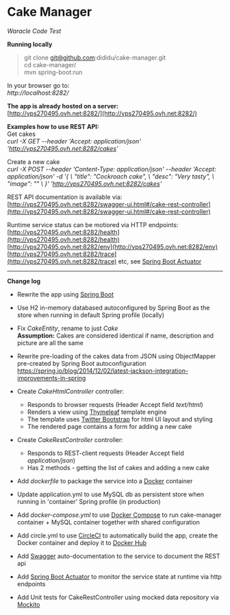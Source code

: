 # Cake Manager
*Waracle Code Test*

**Running locally**

> git clone git@github.com:dididu/cake-manager.git  
> cd cake-manager/  
> mvn spring-boot:run

In your browser go to:  
*http://localhost:8282/*

**The app is already hosted on a server:**    
[http://vps270495.ovh.net:8282/](http://vps270495.ovh.net:8282/)

**Examples how to use REST API:**  
Get cakes  
*curl -X GET --header 'Accept: application/json' 'http://vps270495.ovh.net:8282/cakes'*

Create a new cake  
*curl -X POST --header 'Content-Type: application/json' --header 'Accept: application/json' -d '{ \ 
   "title": "Cockroach cake", \ 
   "desc": "Very tasty", \ 
   "image": "" \ 
 }' 'http://vps270495.ovh.net:8282/cakes'*


REST API documentation is available via:
[http://vps270495.ovh.net:8282/swagger-ui.html#/cake-rest-controller](http://vps270495.ovh.net:8282/swagger-ui.html#/cake-rest-controller)


Runtime service status can be motiored via HTTP endpoints:  
[http://vps270495.ovh.net:8282/health](http://vps270495.ovh.net:8282/health)  
[http://vps270495.ovh.net:8282/env](http://vps270495.ovh.net:8282/env)  
[http://vps270495.ovh.net:8282/trace](http://vps270495.ovh.net:8282/trace)
etc, see [Spring Boot Actuator](http://docs.spring.io/spring-boot/docs/current/reference/html/production-ready-endpoints.html) 


---

**Change log**

- Rewrite the app using [Spring Boot](https://projects.spring.io/spring-boot/)  
- Use H2 in-memory databased autoconfigured by Spring Boot as the store when running in default Spring profile (locally)
- Fix *CakeEntity*, rename to just *Cake*   
   **Assumption:** Cakes are considered identical if name, description and picture are all the same

- Rewrite pre-loading of the cakes data from JSON using ObjectMapper pre-created by Spring Boot autoconfiguration
  https://spring.io/blog/2014/12/02/latest-jackson-integration-improvements-in-spring

- Create _CakeHtmlController_ controller:
  - Responds to browser requests (Header Accept field  *text/html*)
  - Renders a view using [Thymeleaf](http://www.thymeleaf.org/) template engine
  - The template uses [Twitter Bootstrap](http://getbootstrap.com/) for html UI layout and styling
  - The rendered page contains a form for adding a new cake
  
- Create _CakeRestController_ controller:
  - Responds to REST-client requests (Header Accept field  *application/json*)
  - Has 2 methods - getting the list of cakes and adding a new cake

- Add _dockerfile_ to package the service into a [Docker](https://www.docker.com/what-docker) container
- Update application.yml to use MySQL db as persistent store when running in 'container' Spring profile (in production)
- Add _docker-compose.yml_ to use [Docker Compose](https://docs.docker.com/compose/overview/) to run cake-manager container + MySQL container together with shared configuration
- Add circle.yml to use [CircleCI](https://circleci.com/gh/dididu/cake-manager/) to automatically build the app, create the Docker container and deploy it to [Docker Hub](https://hub.docker.com/r/dididu/cake-manager/)
- Add [Swagger](https://springfox.github.io/springfox/docs/current/) auto-documentation to the service to document the REST api
- Add [Spring Boot Actuator](http://docs.spring.io/spring-boot/docs/current/reference/html/production-ready-endpoints.html) to monitor the service state at runtime via http endpoints
- Add Unit tests for CakeRestController using mocked data repository via [Mockito](http://site.mockito.org/)